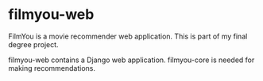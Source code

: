 filmyou-web
=====================

FilmYou is a movie recommender web application. This is part of my final degree project.

filmyou-web contains a Django web application. filmyou-core is needed for making recommendations.


